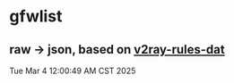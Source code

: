 # gfwlist
## raw -> json, based on [v2ray-rules-dat](https://github.com/Loyalsoldier/v2ray-rules-dat)
Tue Mar  4 12:00:49 AM CST 2025

